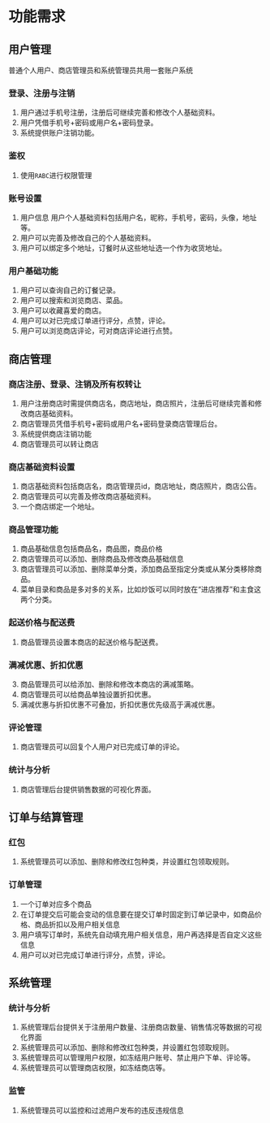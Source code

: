 # 功能需求
## 用户管理
普通个人用户、商店管理员和系统管理员共用一套账户系统
### 登录、注册与注销
1. 用户通过手机号注册，注册后可继续完善和修改个人基础资料。
2. 用户凭借手机号+密码或用户名+密码登录。
3. 系统提供账户注销功能。
### 鉴权
1. 使用`RABC`进行权限管理
###  账号设置
1. 用户信息
用户个人基础资料包括用户名，昵称，手机号，密码，头像，地址等。
2. 用户可以完善及修改自己的个人基础资料。
3. 用户可以绑定多个地址，订餐时从这些地址选一个作为收货地址。
### 用户基础功能
1. 用户可以查询自己的订餐记录。
2. 用户可以搜索和浏览商店、菜品。
3. 用户可以收藏喜爱的商店。
4. 用户可以对已完成订单进行评分，点赞，评论。
5. 用户可以浏览商店评论，可对商店评论进行点赞。
## 商店管理
### 商店注册、登录、注销及所有权转让
1. 用户注册商店时需提供商店名，商店地址，商店照片，注册后可继续完善和修改商店基础资料。
2. 商店管理员凭借手机号+密码或用户名+密码登录商店管理后台。
3. 系统提供商店注销功能
4. 商店管理员可以转让商店
### 商店基础资料设置
1. 商店基础资料包括商店名，商店管理员id，商店地址，商店照片，商店公告。
2. 商店管理员可以完善及修改商店基础资料。
3. 一个商店绑定一个地址。
### 商品管理功能
1. 商品基础信息包括商品名，商品图，商品价格
2. 商店管理员可以添加、删除商品及修改商品基础信息
3. 商店管理员可以添加、删除菜单分类，添加商品至指定分类或从某分类移除商品。
4. 菜单目录和商品是多对多的关系，比如炒饭可以同时放在“进店推荐”和主食这两个分类。
### 起送价格与配送费
1. 商品管理员设置本商店的起送价格与配送费。
### 满减优惠、折扣优惠
3. 商品管理员可以给添加、删除和修改本商店的满减策略。
4. 商店管理员可以给商品单独设置折扣优惠。
5. 满减优惠与折扣优惠不可叠加，折扣优惠优先级高于满减优惠。
### 评论管理
1. 商店管理员可以回复个人用户对已完成订单的评论。
### 统计与分析
1. 商店管理后台提供销售数据的可视化界面。
## 订单与结算管理
### 红包
1. 系统管理员可以添加、删除和修改红包种类，并设置红包领取规则。
### 订单管理
1. 一个订单对应多个商品
2. 在订单提交后可能会变动的信息要在提交订单时固定到订单记录中，如商品价格、商品折扣以及用户相关信息
3. 用户填写订单时，系统先自动填充用户相关信息，用户再选择是否自定义这些信息
3. 用户可以对已完成订单进行评分，点赞，评论。
## 系统管理
### 统计与分析
1. 系统管理后台提供关于注册用户数量、注册商店数量、销售情况等数据的可视化界面
2. 系统管理员可以添加、删除和修改红包种类，并设置红包领取规则。
3. 系统管理员可以管理用户权限，如冻结用户账号、禁止用户下单、评论等。
4. 系统管理员可以管理商店权限，如冻结商店等。
### 监管
1. 系统管理员可以监控和过滤用户发布的违反违规信息

<!--stackedit_data:
eyJoaXN0b3J5IjpbLTE0MDgxODgxMDEsMTU2NDk3MTIxNiwxMT
E2NTA3OTY1LDE4MDk4NjgzMjcsMTMzMDE5NDg5OSwxOTA2NDcw
NDkzLDYwMTc4MDc1MCw0OTM1Mjk0ODMsLTEwNjY1MTU1OTIsLT
IwODg3NDY2MTJdfQ==
-->
